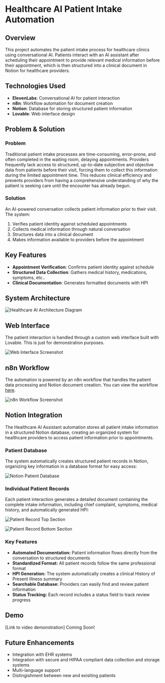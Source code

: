 # Healthcare AI Patient Intake Automation

## Overview
This project automates the patient intake process for healthcare clinics using conversational AI. Patients interact with an AI assistant after scheduling their appointment to provide relevant medical information before their appointment, which is then structured into a clinical document in Notion for healthcare providers.

## Technologies Used
- **ElevenLabs**: Conversational AI for patient interaction
- **n8n**: Workflow automation for document creation
- **Notion**: Database for storing structured patient information
- **Lovable**: Web interface design

## Problem & Solution
### Problem
Traditional patient intake processes are time-consuming, error-prone, and often completed in the waiting room, delaying appointments. Providers frequently lack access to structured, up-to-date subjective and objective data from patients before their visit, forcing them to collect this information during the limited appointment time. This reduces clinical efficiency and prevents providers from having a comprehensive understanding of why the patient is seeking care until the encounter has already begun.

### Solution
An AI-powered conversation collects patient information prior to their visit. The system:
1. Verifies patient identity against scheduled appointments
2. Collects medical information through natural conversation
3. Structures data into a clinical document
4. Makes information available to providers before the appointment

## Key Features
- **Appointment Verification**: Confirms patient identity against schedule
- **Structured Data Collection**: Gathers medical history, medications, symptoms, etc..
- **Clinical Documentation**: Generates formatted documents with HPI

## System Architecture
![Healthcare AI Architecture Diagram](assets/healthcare-ai-architecture-diagram.svg)

## Web Interface

The patient interaction is handled through a custom web interface built with Lovable. This is just for demonstration purposes. 

![Web Interface Screenshot](assets/Healthcare_AI_Webpage.png)

## n8n Workflow

The automation is powered by an n8n workflow that handles the patient data processing and Notion document creation. You can view the workflow [here](n8n-workflow/Healthcare_AI_Notion.json).

![n8n Workflow Screenshot](assets/Healthcare_AI_Workflow.png)

## Notion Integration

The Healthcare AI Assistant automation stores all patient intake information in a structured Notion database, creating an organized system for healthcare providers to access patient information prior to appointments.

### Patient Database

The system automatically creates structured patient records in Notion, organizing key information in a database format for easy access:

![Notion Patient Database](assets/notion-database-screenshot.png)

### Individual Patient Records

Each patient interaction generates a detailed document containing the complete intake information, including chief complaint, symptoms, medical history, and automatically generated HPI:

![Patient Record Top Section](assets/patient-record-top.png)

![Patient Record Bottom Section](assets/patient-record-bottom.png)

### Key Features

- **Automated Documentation:** Patient information flows directly from the conversation to structured documents
- **Standardized Format:** All patient records follow the same professional format
- **HPI Generation:** The system automatically creates a clinical History of Present Illness summary
- **Searchable Database:** Providers can easily find and review patient information
- **Status Tracking:** Each record includes a status field to track review progress

## Demo
[Link to video demonstration] Coming Soon!

## Future Enhancements
- Integration with EHR systems
- Integration with secure and HIPAA compliant data collection and storage systems
- Multi-language support
- Distingishment between new and exisiting patients
